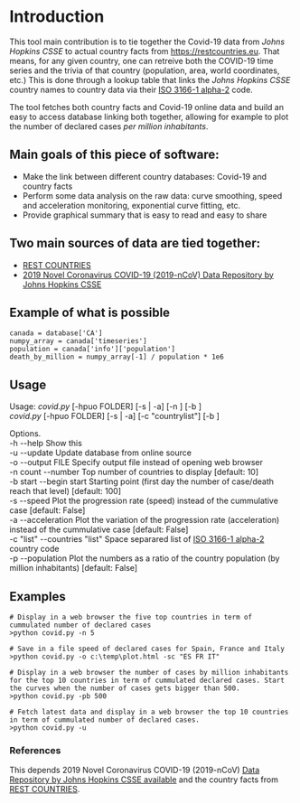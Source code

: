 # Introduction
This tool main contribution is to tie together the Covid-19 data from *Johns Hopkins CSSE* to actual country facts from https://restcountries.eu. That means, for any given country, one can retreive both the COVID-19 time series and the trivia of that country (population, area, world coordinates, etc.) This is done through a lookup table that links the *Johns Hopkins CSSE* country names to country data via their [ISO 3166-1 alpha-2](https://en.wikipedia.org/wiki/ISO_3166-1_alpha-2) code.

The tool fetches both country facts and Covid-19 online data and build an easy to access database linking both together, allowing for example to plot the number of declared cases *per million inhabitants*.

## Main goals of this piece of software:
* Make the link between different country databases: Covid-19 and country facts
* Perform some data analysis on the raw data: curve smoothing, speed and acceleration monitoring, exponential curve fitting, etc.
* Provide graphical summary that is easy to read and easy to share

## Two main sources of data are tied together:
* [REST COUNTRIES](https://restcountries.eu/)
* [2019 Novel Coronavirus COVID-19 (2019-nCoV) Data Repository by Johns Hopkins CSSE](https://github.com/CSSEGISandData/COVID-19)

## Example of what is possible
`canada = database['CA']`  
`numpy_array = canada['timeseries']`  
`population = canada['info']['population']`  
`death_by_million = numpy_array[-1] / population * 1e6`  

## Usage

Usage: *covid.py* [-hpuo FOLDER] [-s | -a] [-n <count>] [-b <start>]  
       *covid.py* [-hpuo FOLDER] [-s | -a] [-c "countrylist"] [-b <start>]  

Options.  
-h --help                     Show this  
-u --update                   Update database from online source  
-o --output FILE              Specify output file instead of opening web browser  
-n count --number             Top number of countries to display [default: 10]  
-b start --begin start        Starting point (first day the number of case/death reach that level) [default: 100]  
-s --speed                    Plot the progression rate (speed) instead of the cummulative case [default: False]  
-a --acceleration             Plot the variation of the progression rate (acceleration) instead of the cummulative case [default: False]  
-c "list" --countries "list"  Space separared list of  [ISO 3166-1 alpha-2](https://en.wikipedia.org/wiki/ISO_3166-1_alpha-2) country code  
-p --population               Plot the numbers as a ratio of the country population (by million inhabitants) [default: False]  

## Examples
`# Display in a web browser the five top countries in term of cummulated number of declared cases`  
`>python covid.py -n 5`  

`# Save in a file speed of declared cases for Spain, France and Italy`  
`>python covid.py -o c:\temp\plot.html -sc "ES FR IT"`  

`# Display in a web browser the number of cases by million inhabitants for the top 10 countries in term of cummulated declared cases. Start the curves when the number of cases gets bigger than 500.`  
`>python covid.py -pb 500`  

`# Fetch latest data and display in a web browser the top 10 countries in term of cummulated number of declared cases.`  
`>python covid.py -u`  

  
### References
This depends 2019 Novel Coronavirus COVID-19 (2019-nCoV) [Data Repository by Johns Hopkins CSSE available](https://github.com/CSSEGISandData/COVID-19.git) and the country facts from [REST COUNTRIES](https://restcountries.eu).
